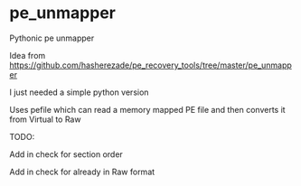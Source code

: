 # pe_unmapper
Pythonic pe unmapper

Idea from https://github.com/hasherezade/pe_recovery_tools/tree/master/pe_unmapper

I just needed a simple python version

Uses pefile which can read a memory mapped PE file and then converts it from Virtual to Raw

TODO:

Add in check for section order

Add in check for already in Raw format
